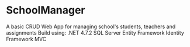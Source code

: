 # SchoolManager
A basic CRUD Web App for managing school's students, teachers and assignments
Build using:
.NET 4.7.2
SQL Server
Entity Framework
Identity Framework
MVC
